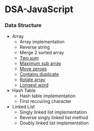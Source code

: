 # DSA-JavaScript

### Data Structure

- Array
	- Array implementation
  - Reverse string
  - Merge 2 sorted array
  - [Two sum](https://leetcode.com/problems/two-sum/description/)
  - [Maximum sub array](https://leetcode.com/problems/maximum-subarray/description/)
  - [Move zeroes](https://leetcode.com/problems/move-zeroes/description/)
  - [Contains duplicate](https://leetcode.com/problems/contains-duplicate/description/)
  - [Rotate array](https://leetcode.com/problems/rotate-array/description/)
  - [Longest word](https://www.coderbyte.com/language/Longest%20Word)
- Hash Table
	- Hash table implementation
  - First reccuring character
- Linked List
	- Singly linked list implementation
  - Reverse singly linked list method
  - Doubly linked list implementation
